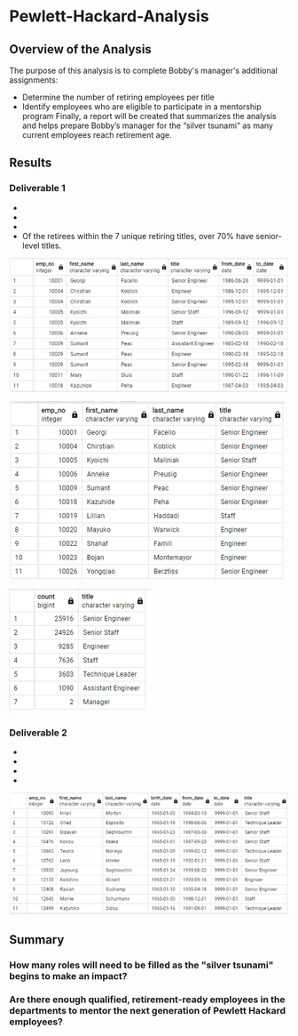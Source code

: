 # Pewlett-Hackard-Analysis

## Overview of the Analysis

The purpose of this analysis is to complete Bobby's manager's additional assignments:
* Determine the number of retiring employees per title
* Identify employees who are eligible to participate in a mentorship program
Finally, a report will be created that summarizes the analysis and helps prepare Bobby’s manager for the “silver tsunami” as many current employees reach retirement age.

## Results

### Deliverable 1

* 
* 
* 
* Of the retirees within the 7 unique retiring titles, over 70% have senior-level titles.

![Retirement Titles Table](./Resources/retirement_titles.png "Retirement Titles")

![Unique Titles Table](./Resources/unique_titles.png "Unique Titles")

![Retiring Titles Table](./Resources/retiring_titles.png "Retiring Titles")

### Deliverable 2

* 
* 
* 
* 

![Mentorship Eligibility Table](./Resources/mentorship_eligibility.png "Mentorship Eligibility")

## Summary

### How many roles will need to be filled as the "silver tsunami" begins to make an impact?

### Are there enough qualified, retirement-ready employees in the departments to mentor the next generation of Pewlett Hackard employees?
